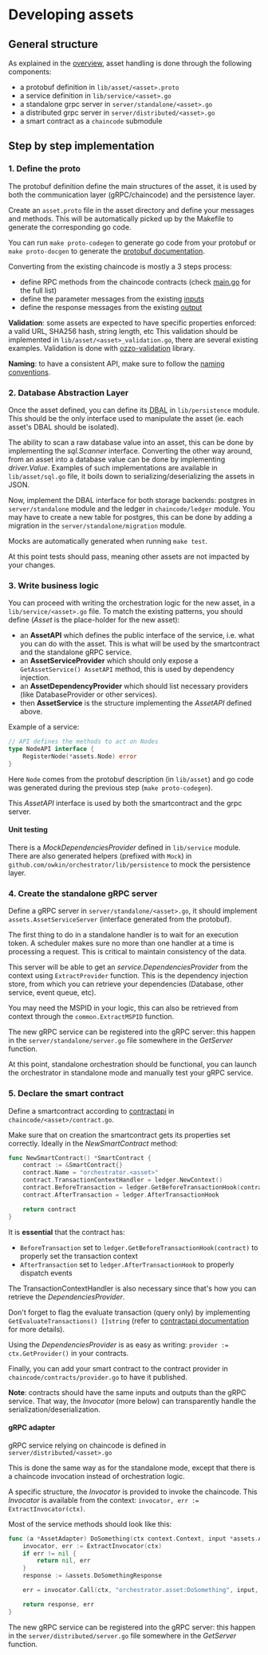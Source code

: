 # Developing assets

## General structure

As explained in the [overview](./architecture.md), asset handling is done through the following components:

- a protobuf definition in `lib/asset/<asset>.proto`
- a service definition in `lib/service/<asset>.go`
- a standalone grpc server in `server/standalone/<asset>.go`
- a distributed grpc server in `server/distributed/<asset>.go`
- a smart contract as a `chaincode` submodule

## Step by step implementation

### 1. Define the proto

The protobuf definition define the main structures of the asset, it is used by both the communication layer (gRPC/chaincode) and the persistence layer.

Create an `asset.proto` file in the asset directory and define your messages and methods.
This will be automatically picked up by the Makefile to generate the corresponding go code.

You can run `make proto-codegen` to generate go code from your protobuf or `make proto-docgen` to generate the [protobuf documentation](./assets/protos).

Converting from the existing chaincode is mostly a 3 steps process:

- define RPC methods from the chaincode contracts (check [main.go](https://github.com/SubstraFoundation/substra-chaincode/blob/0.2.0/chaincode/main.go#L76) for the full list)
- define the parameter messages from the existing [inputs](https://github.com/SubstraFoundation/substra-chaincode/blob/0.2.0/chaincode/input.go)
- define the response messages from the existing [output](https://github.com/SubstraFoundation/substra-chaincode/blob/0.2.0/chaincode/output.go)

**Validation**: some assets are expected to have specific properties enforced: a valid URL, SHA256 hash, string length, etc
This validation should be implemented in `lib/asset/<asset>_validation.go`, there are several existing examples.
Validation is done with [ozzo-validation](https://github.com/go-ozzo/ozzo-validation) library.

**Naming**: to have a consistent API, make sure to follow the [naming conventions](./naming.md).

### 2. Database Abstraction Layer

Once the asset defined, you can define its <abbr title="database abstraction layer">DBAL</abbr> in `lib/persistence` module.
This should be the only interface used to manipulate the asset (ie. each asset's DBAL should be isolated).

The ability to scan a raw database value into an asset, this can be done by implementing the *sql.Scanner* interface.
Converting the other way around, from an asset into a database value can be done by implementing *driver.Value*.
Examples of such implementations are available in `lib/asset/sql.go` file, it boils down to serializing/deserializing the assets in JSON.

Now, implement the DBAL interface for both storage backends: postgres in `server/standalone` module and the ledger in `chaincode/ledger` module.
You may have to create a new table for postgres, this can be done by adding a migration in the `server/standalone/migration` module.

Mocks are automatically generated when running `make test`.

At this point tests should pass, meaning other assets are not impacted by your changes.

### 3. Write business logic

You can proceed with writing the orchestration logic for the new asset, in a `lib/service/<asset>.go` file.
To match the existing patterns, you should define (*Asset* is the place-holder for the new asset):

- an **AssetAPI** which defines the public interface of the service, i.e. what you can do with the asset.
This is what will be used by the smartcontract and the standalone gRPC service.
- an **AssetServiceProvider** which should only expose a `GetAssetService() AssetAPI` method, this is used by dependency injection.
- an **AssetDependencyProvider** which should list necessary providers (like DatabaseProvider or other services).
- then **AssetService** is the structure implementing the *AssetAPI* defined above.

Example of a service:
```go
// API defines the methods to act on Nodes
type NodeAPI interface {
    RegisterNode(*assets.Node) error
}
```

Here `Node` comes from the protobuf description (in `lib/asset`) and go code was generated during the previous step (`make proto-codegen`).

This *AssetAPI* interface is used by both the smartcontract and the grpc server.

#### Unit testing

There is a *MockDependenciesProvider* defined in `lib/service` module.
There are also generated helpers (prefixed with `Mock`) in `github.com/owkin/orchestrator/lib/persistence` to mock the persistence layer.

### 4. Create the standalone gRPC server

Define a gRPC server in `server/standalone/<asset>.go`, it should implement `assets.AssetServiceServer` (interface generated from the protobuf).

The first thing to do in a standalone handler is to wait for an execution token.
A scheduler makes sure no more than one handler at a time is processing a request.
This is critical to maintain consistency of the data.

This server will be able to get an *service.DependenciesProvider* from the context using `ExtractProvider` function.
This is the dependency injection store, from which you can retrieve your dependencies (Database, other service, event queue, etc).

You may need the MSPID in your logic, this can also be retrieved from context through the `common.ExtractMSPID` function.

The new gRPC service can be registered into the gRPC server: this happen in the `server/standalone/server.go` file somewhere in the *GetServer* function.

At this point, standalone orchestration should be functional, you can launch the orchestrator in standalone mode and manually test your gRPC service.

### 5. Declare the smart contract

Define a smartcontract according to [contractapi](https://github.com/hyperledger/fabric-contract-api-go) in `chaincode/<asset>/contract.go`.

Make sure that on creation the smartcontract gets its properties set correctly.
Ideally in the *NewSmartContract*  method:

```go
func NewSmartContract() *SmartContract {
    contract := &SmartContract{}
    contract.Name = "orchestrator.<asset>"
    contract.TransactionContextHandler = ledger.NewContext()
    contract.BeforeTransaction = ledger.GetBeforeTransactionHook(contract)
    contract.AfterTransaction = ledger.AfterTransactionHook

    return contract
}
```

It is **essential** that the contract has:
- `BeforeTransaction` set to `ledger.GetBeforeTransactionHook(contract)` to properly set the transaction context
- `AfterTransaction` set to `ledger.AfterTransactionHook` to properly dispatch events

The TransactionContextHandler is also necessary since that's how you can retrieve the *DependenciesProvider*.

Don't forget to flag the evaluate transaction (query only) by implementing `GetEvaluateTransactions() []string`
(refer to [contractapi documentation](https://pkg.go.dev/github.com/hyperledger/fabric-contract-api-go@v1.1.1/contractapi#EvaluationContractInterface) for more details).

Using the *DependenciesProvider* is as easy as writing: `provider := ctx.GetProvider()` in your contracts.

Finally, you can add your smart contract to the contract provider in `chaincode/contracts/provider.go` to have it published.

**Note**: contracts should have the same inputs and outputs than the gRPC service.
That way, the *Invocator* (more below) can transparently handle the serialization/deserialization.

#### gRPC adapter

gRPC service relying on chaincode is defined in `server/distributed/<asset>.go`

This is done the same way as for the standalone mode, except that there is a chaincode invocation instead of orchestration logic.

A specific structure, the *Invocator* is provided to invoke the chaincode.
This *Invocator* is available from the context: `invocator, err := ExtractInvocator(ctx)`.

Most of the service methods should look like this:

```go
func (a *AssetAdapter) DoSomething(ctx context.Context, input *assets.AssetDoSomethingParam) (*assets.DoSomethingResponse, error) {
    invocator, err := ExtractInvocator(ctx)
    if err != nil {
        return nil, err
    }
    response := &assets.DoSomethingResponse

    err = invocator.Call(ctx, "orchestrator.asset:DoSomething", input, response)

    return response, err
}
```

The new gRPC service can be registered into the gRPC server: this happen in the `server/distributed/server.go` file somewhere in the *GetServer* function.
